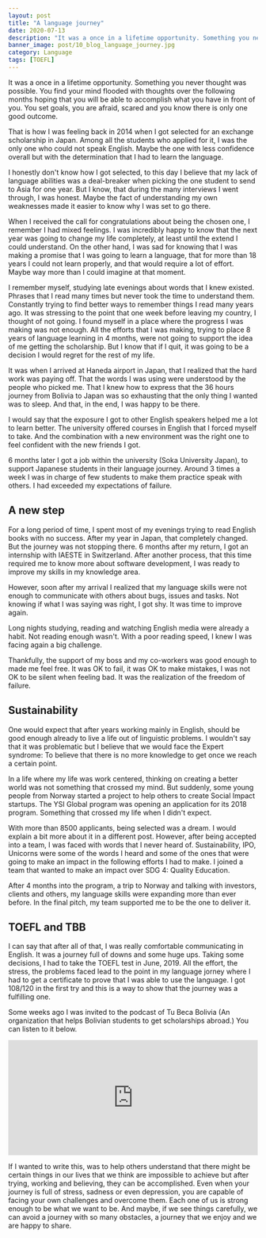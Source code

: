 ```yaml
---
layout: post
title: "A language journey"
date: 2020-07-13
description: "It was a once in a lifetime opportunity. Something you never thought was possible. You find your mind flooded with thoughts over th..."
banner_image: post/10_blog_language_journey.jpg
category: Language
tags: [TOEFL]
---
```


It was a once in a lifetime opportunity. Something you never thought was possible. You find your mind flooded with thoughts over the following months hoping that you will be able to accomplish what you have in front of you. You set goals, you are afraid, scared and you know there is only one good outcome.

That is how I was feeling back in 2014 when I got selected for an exchange scholarship in Japan. Among all the students who applied for it, I was the only one who could not speak English. Maybe the one with less confidence overall but with the determination that I had to learn the language.

I honestly don't know how I got selected, to this day I believe that my lack of language abilities was a deal-breaker when picking the one student to send to Asia for one year. But I know, that during the many interviews I went through, I was honest. Maybe the fact of understanding my own weaknesses made it easier to know why I was set to go there.

When I received the call for congratulations about being the chosen one, I remember I had mixed feelings. I was incredibly happy to know that the next year was going to change my life completely, at least until the extend I could understand. On the other hand, I was sad for knowing that I was making a promise that I was going to learn a language, that for more than 18 years I could not learn properly, and that would require a lot of effort. Maybe way more than I could imagine at that moment.

I remember myself, studying late evenings about words that I knew existed. Phrases that I read many times but never took the time to understand them. Constantly trying to find better ways to remember things I read many years ago. It was stressing to the point that one week before leaving my country, I thought of not going. I found myself in a place where the progress I was making was not enough. All the efforts that I was making, trying to place 8 years of language learning in 4 months, were not going to support the idea of me getting the scholarship. But I know that if I quit, it was going to be a decision I would regret for the rest of my life.

It was when I arrived at Haneda airport in Japan, that I realized that the hard work was paying off. That the words I was using were understood by the people who picked me. That I knew how to express that the 36 hours journey from Bolivia to Japan was so exhausting that the only thing I wanted was to sleep. And that, in the end, I was happy to be there.

I would say that the exposure I got to other English speakers helped me a lot to learn better. The university offered courses in English that I forced myself to take. And the combination with a new environment was the right one to feel confident with the new friends I got. 

6 months later I got a job within the university (Soka University Japan), to support Japanese students in their language journey. Around 3 times a week I was in charge of few students to make them practice speak with others. I had exceeded my expectations of failure.

## A new step

For a long period of time, I spent most of my evenings trying to read English books with no success. After my year in Japan, that completely changed. But the journey was not stopping there. 6 months after my return, I got an internship with IAESTE in Switzerland. After another process, that this time required me to know more about software development, I was ready to improve my skills in my knowledge area.

However, soon after my arrival I realized that my language skills were not enough to communicate with others about bugs, issues and tasks. Not knowing if what I was saying was right, I got shy. It was time to improve again.

Long nights studying, reading and watching English media were already a habit. Not reading enough wasn't. With a poor reading speed, I knew I was facing again a big challenge.

Thankfully, the support of my boss and my co-workers was good enough to made me feel free. It was OK to fail, it was OK to make mistakes, I was not OK to be silent when feeling bad. It was the realization of the freedom of failure.

## Sustainability

One would expect that after years working mainly in English, should be good enough already to live a life out of linguistic problems. I wouldn't say that it was problematic but I believe that we would face the Expert syndrome: To believe that there is no more knowledge to get once we reach a certain point.

In a life where my life was work centered, thinking on creating a better world was not something that crossed my mind. But suddenly, some young people from Norway started a project to help others to create Social Impact startups. The YSI Global program was opening an application for its 2018 program. Something that crossed my life when I didn't expect.

With more than 8500 applicants, being selected was a dream. I would explain a bit more about it in a different post. However, after being accepted into a team, I was faced with words that I never heard of. Sustainability, IPO, Unicorns were some of the words I heard and some of the ones that were going to make an impact in the following efforts I had to make. I joined a team that wanted to make an impact over SDG 4: Quality Education.

After 4 months into the program, a trip to Norway and talking with investors, clients and others, my language skills were expanding more than ever before. In the final pitch, my team supported me to be the one to deliver it.

## TOEFL and TBB

I can say that after all of that, I was really comfortable communicating in English. It was a journey full of downs and some huge ups. Taking some decisions, I had to take the TOEFL test in June, 2019. All the effort, the stress, the problems faced lead to the point in my language jorney where I had to get a certificate to prove that I was able to use the language. I got 108/120 in the first try and this is a way to show that the journey was a fulfilling one.

Some weeks ago I was invited to the podcast of Tu Beca Bolivia (An organization that helps Bolivian students to get scholarships abroad.) You can listen to it below.

<div class="spotify-embeds mb-4">
<iframe src="https://open.spotify.com/embed-podcast/episode/5ZV4s5hjFfpa2AQbtyDWOc" width="100%" height="232" frameborder="0" allowtransparency="true" allow="encrypted-media"></iframe>
</div>


If I wanted to write this, was to help others understand that there might be certain things in our lives that we think are impossible to achieve but after trying, working and believing, they can be accomplished. Even when your journey is full of stress, sadness or even depression, you are capable of facing your own challenges and overcome them. Each one of us is strong enough to be what we want to be. And maybe, if we see things carefully, we can avoid a journey with so many obstacles, a journey that we enjoy and we are happy to share.
